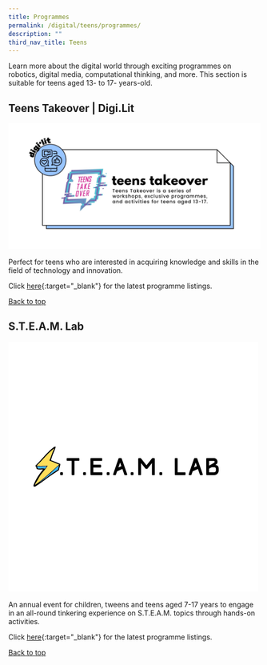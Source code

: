 ```yaml
---
title: Programmes
permalink: /digital/teens/programmes/
description: ""
third_nav_title: Teens
---
```

<style type="text/css">
/* Links */
.content a { color: #322987; }
.content a:focus,
.content a:hover { color: #28216c; }

/* Button Outline */
.bp-button { padding-left: 1.5rem; padding-right: 1.5rem; }
.bp-button.is-primary-outline { border: 1px solid #322987; color: #322987; background-color: transparent; text-decoration: none; }
.bp-button.is-primary-outline:focus,
.bp-button.is-primary-outline:hover { border: 1px solid #322987; color: #cff2e8; background-color: #322987; text-decoration: none; }

/* Responsive Iframe */
.responsive-iframe { position: absolute; top: 0; left: 0; bottom: 0; right: 0; width: 100%; height: 100%; }
.responsive-iframe-container { position: relative; overflow: hidden; width: 100%; }
.responsive-iframe-container.ratio-16by9 { padding-top: 56.25%; }
.responsive-iframe-container.ratio-4by3 { padding-top: 75%; }
.responsive-iframe-container.ratio-3by2 { padding-top: 66.66%; }
.responsive-iframe-container.ratio-1by1 { padding-top: 100%; }
</style>
Learn more about the digital world through exciting programmes on robotics, digital media, computational thinking, and more. This section is suitable for teens aged 13- to 17- years-old. 

## **Teens Takeover | Digi.Lit**
![Alt text for image on Isomer site](/images/digital/Digital-Prog-Teens-01.jpg)

Perfect for teens who are interested in acquiring knowledge and skills in the field of technology and innovation. 

Click [here](https://go.gov.sg/nlb-teensprogs){:target="_blank"} for the latest programme listings.

<p class="has-text-right margin--top--xl"><a href="#main-content">Back to top</a></p>

## **S.T.E.A.M. Lab**
![Alt text for image on Isomer site](/images/digital/teens/STEAM_Lab.png)

An annual event for children, tweens and teens aged 7-17 years to engage in an all-round tinkering experience on S.T.E.A.M. topics through hands-on activities.

Click [here](https://childrenandteens.nlb.gov.sg/events/steamlab2022/programmelineup){:target="_blank"} for the latest programme listings.

<p class="has-text-right margin--top--xl"><a href="#main-content">Back to top</a></p>